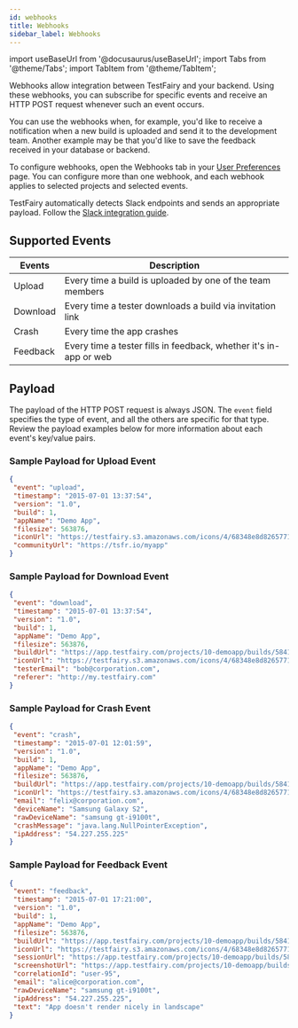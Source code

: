 ```yaml
---
id: webhooks
title: Webhooks
sidebar_label: Webhooks
---
```


import useBaseUrl from '@docusaurus/useBaseUrl';
import Tabs from '@theme/Tabs';
import TabItem from '@theme/TabItem';

Webhooks allow integration between TestFairy and your backend. Using these webhooks, you can subscribe for specific events and receive an HTTP POST request whenever such an event occurs.

You can use the webhooks when, for example, you'd like to receive a notification when a new build is uploaded and send it to the development team. Another example may be that you'd like to save the feedback received in your database or backend.

To configure webhooks, open the Webhooks tab in your [User Preferences](https://app.testfairy.com/settings/) page. You can configure more than one webhook, and each webhook applies to selected projects and selected events.

TestFairy automatically detects Slack endpoints and sends an appropriate payload. Follow the [Slack integration guide](/test-fairy/integrations/slack).

## Supported Events

| Events   | Description                                                       |
| -------- | ----------------------------------------------------------------- |
| Upload   | Every time a build is uploaded by one of the team members         |
| Download | Every time a tester downloads a build via invitation link         |
| Crash    | Every time the app crashes                                        |
| Feedback | Every time a tester fills in feedback, whether it's in-app or web |

## Payload

The payload of the HTTP POST request is always JSON. The `event` field specifies the type of event, and all the others are specific for that type. Review the payload examples below for more information about each event's key/value pairs.

### Sample Payload for Upload Event

```json title='Sample Payload for Upload Event'
{
 "event": "upload",
 "timestamp": "2015-07-01 13:37:54",
 "version": "1.0",
 "build": 1,
 "appName": "Demo App",
 "filesize": 563876,
 "iconUrl": "https://testfairy.s3.amazonaws.com/icons/4/68348e8d8265771d64636e2d57bb9a672f812e1a.png",
 "communityUrl": "https://tsfr.io/myapp"
}
```

### Sample Payload for Download Event

```json title='Sample Payload for Download Event'
{
 "event": "download",
 "timestamp": "2015-07-01 13:37:54",
 "version": "1.0",
 "build": 1,
 "appName": "Demo App",
 "filesize": 563876,
 "buildUrl": "https://app.testfairy.com/projects/10-demoapp/builds/584120",
 "iconUrl": "https://testfairy.s3.amazonaws.com/icons/4/68348e8d8265771d64636e2d57bb9a672f812e1a.png",
 "testerEmail": "bob@corporation.com",
 "referer": "http://my.testfairy.com"
}
```

### Sample Payload for Crash Event

```json title='Sample Payload for Crash Event'
{
 "event": "crash",
 "timestamp": "2015-07-01 12:01:59",
 "version": "1.0",
 "build": 1,
 "appName": "Demo App",
 "filesize": 563876,
 "buildUrl": "https://app.testfairy.com/projects/10-demoapp/builds/584120",
 "iconUrl": "https://testfairy.s3.amazonaws.com/icons/4/68348e8d8265771d64636e2d57bb9a672f812e1a.png",
 "email": "felix@corporation.com",
 "deviceName": "Samsung Galaxy S2",
 "rawDeviceName": "samsung gt-i9100t",
 "crashMessage": "java.lang.NullPointerException",
 "ipAddress": "54.227.255.225"
}
```

### Sample Payload for Feedback Event

```json title='Sample Payload for Feedback Event'
{
 "event": "feedback",
 "timestamp": "2015-07-01 17:21:00",
 "version": "1.0",
 "build": 1,
 "appName": "Demo App",
 "filesize": 563876,
 "buildUrl": "https://app.testfairy.com/projects/10-demoapp/builds/584120",
 "iconUrl": "https://testfairy.s3.amazonaws.com/icons/4/68348e8d8265771d64636e2d57bb9a672f812e1a.png",
 "sessionUrl": "https://app.testfairy.com/projects/10-demoapp/builds/584120/sessions/1",
 "screenshotUrl": "https://app.testfairy.com/projects/10-demoapp/builds/584120/sessions/1/screenshots/d64636e2d57672f812e1a348e8.jpg",
 "correlationId": "user-95",
 "email": "alice@corporation.com",
 "rawDeviceName": "samsung gt-i9100t",
 "ipAddress": "54.227.255.225",
 "text": "App doesn't render nicely in landscape"
}
```
